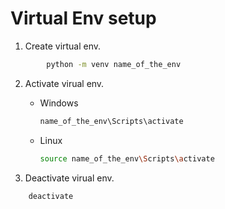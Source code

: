 
# Virtual Env setup

1. Create virtual env.
``` bash
        python -m venv name_of_the_env
```
        
2. Activate virual env.

    - Windows
    
        ``` bash
        name_of_the_env\Scripts\activate
        ```
    - Linux
         ``` bash
        source name_of_the_env\Scripts\activate

3. Deactivate virual env.
``` bash
    deactivate
```